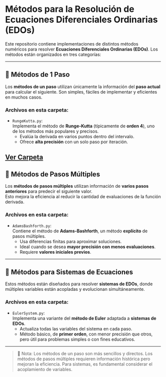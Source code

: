 # Métodos para la Resolución de Ecuaciones Diferenciales Ordinarias (EDOs)

Este repositorio contiene implementaciones de distintos métodos numéricos para resolver **Ecuaciones Diferenciales Ordinarias (EDOs)**. Los métodos están organizados en tres categorías:

---

## 📌 Métodos de 1 Paso

Los **métodos de un paso** utilizan únicamente la información del **paso actual** para calcular el siguiente. Son simples, fáciles de implementar y eficientes en muchos casos.

### Archivos en esta carpeta:

- `RungeKutta.py`:  
  Implementa el método de **Runge-Kutta** (típicamente de **orden 4**), uno de los métodos más populares y precisos.  
  - Evalúa la derivada en varios puntos dentro del intervalo.  
  - Ofrece **alta precisión** con un solo paso por iteración.

[Ver Carpeta](/T6_EcuacionesDiferenciales/Metodos_1_Paso/)
---

## 🔁 Métodos de Pasos Múltiples

Los **métodos de pasos múltiples** utilizan información de **varios pasos anteriores** para predecir el siguiente valor.  
Esto mejora la eficiencia al reducir la cantidad de evaluaciones de la función derivada.

### Archivos en esta carpeta:

- `AdamsBashforth.py`:  
  Contiene el método de **Adams-Bashforth**, un método **explícito** de pasos múltiples.  
  - Usa diferencias finitas para aproximar soluciones.  
  - Ideal cuando se desea **mayor precisión con menos evaluaciones**.  
  - Requiere **valores iniciales previos**.

---

## 🔗 Métodos para Sistemas de Ecuaciones

Estos métodos están diseñados para resolver **sistemas de EDOs**, donde múltiples variables están acopladas y evolucionan simultáneamente.

### Archivos en esta carpeta:

- `EulerSystem.py`:  
  Implementa una variante del **método de Euler** adaptada a **sistemas de EDOs**.  
  - Actualiza todas las variables del sistema en cada paso.  
  - Método básico, de **primer orden**, con menor precisión que otros, pero útil para problemas simples o con fines educativos.

---

> 📎 Nota: Los métodos de un paso son más sencillos y directos. Los métodos de pasos múltiples requieren información histórica pero mejoran la eficiencia. Para sistemas, es fundamental considerar el acoplamiento de variables.

